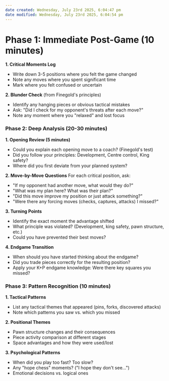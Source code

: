 ```yaml
---
date created: Wednesday, July 23rd 2025, 6:04:47 pm
date modified: Wednesday, July 23rd 2025, 6:04:54 pm
---
```


# **Phase 1: Immediate Post-Game (10 minutes)**

**1. Critical Moments Log**
- Write down 3-5 positions where you felt the game changed
- Note any moves where you spent significant time
- Mark where you felt confused or uncertain

**2. Blunder Check** (from Finegold's principles)
- Identify any hanging pieces or obvious tactical mistakes
- Ask: "Did I check for my opponent's threats after each move?"
- Note any moment where you "relaxed" and lost focus

### **Phase 2: Deep Analysis (20-30 minutes)**

**1. Opening Review (5 minutes)**
- Could you explain each opening move to a coach? (Finegold's test)
- Did you follow your principles: Development, Centre control, King safety?
- Where did you first deviate from your planned system?

**2. Move-by-Move Questions** For each critical position, ask:
- "If my opponent had another move, what would they do?"
- "What was my plan here? What was their plan?"
- "Did this move improve my position or just attack something?"
- "Were there any forcing moves (checks, captures, attacks) I missed?"

**3. Turning Points**
- Identify the exact moment the advantage shifted
- What principle was violated? (Development, king safety, pawn structure, etc.)
- Could you have prevented their best moves?

**4. Endgame Transition**
- When should you have started thinking about the endgame?
- Did you trade pieces correctly for the resulting position?
- Apply your K+P endgame knowledge: Were there key squares you missed?

### **Phase 3: Pattern Recognition (10 minutes)**

**1. Tactical Patterns**
- List any tactical themes that appeared (pins, forks, discovered attacks)
- Note which patterns you saw vs. which you missed

**2. Positional Themes**
- Pawn structure changes and their consequences
- Piece activity comparison at different stages
- Space advantages and how they were used/lost

**3. Psychological Patterns**
- When did you play too fast? Too slow?
- Any "hope chess" moments? ("I hope they don't see...")
- Emotional decisions vs. logical ones
